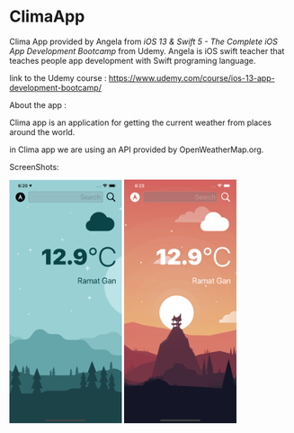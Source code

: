 # ClimaApp

 Clima App provided by Angela from *iOS 13 & Swift 5 - The Complete iOS App Development Bootcamp* from Udemy.
 Angela is iOS swift teacher that teaches people app development with Swift programing language.
 
 link to the Udemy course : https://www.udemy.com/course/ios-13-app-development-bootcamp/
 
 About the app :
 
 Clima app is an application for getting the current weather from places around the world.
 
 in Clima app we are using an API provided by OpenWeatherMap.org.
 
 ScreenShots:
 
 <img src=screenShots/climaLightMode.png width=200px> <img src=screenShots/climaDarkMode.png width=200px>
 
